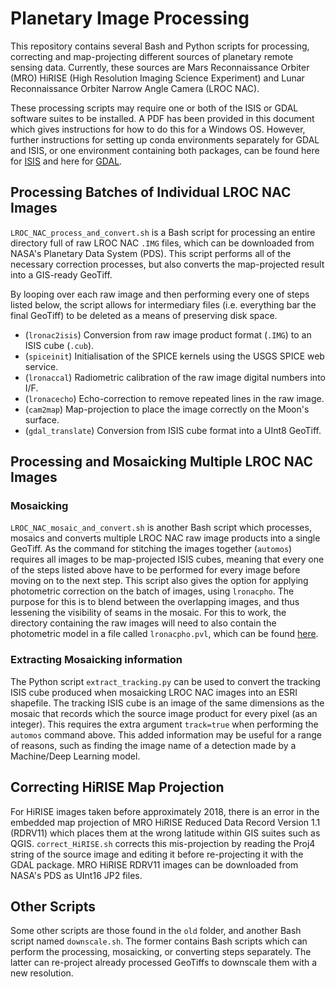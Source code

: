 # Planetary Image Processing

This repository contains several Bash and Python scripts for processing, correcting and map-projecting different sources of planetary remote sensing data. Currently, these sources are Mars Reconnaissance Orbiter (MRO) HiRISE (High Resolution Imaging Science Experiment) and Lunar Reconnaissance Orbiter Narrow Angle Camera (LROC NAC).

These processing scripts may require one or both of the ISIS or GDAL software suites to be installed. A PDF has been provided in this document which gives instructions for how to do this for a Windows OS. However, further instructions for setting up conda environments separately for GDAL and ISIS, or one environment containing both packages, can be found here for [ISIS](https://github.com/DOI-USGS/ISIS3) and here for [GDAL](https://gdal.org/en/stable/download.html).

## Processing Batches of Individual LROC NAC Images

`LROC_NAC_process_and_convert.sh` is a Bash script for processing an entire directory full of raw LROC NAC `.IMG` files, which can be downloaded from NASA's Planetary Data System (PDS). This script performs all of the necessary correction processes, but also converts the map-projected result into a GIS-ready GeoTiff.

By looping over each raw image and then performing every one of steps listed below, the script allows for intermediary files (i.e. everything bar the final GeoTiff) to be deleted as a means of preserving disk space.

* (`lronac2isis`) Conversion from raw image product format (`.IMG`) to an ISIS cube (`.cub`).
* (`spiceinit`) Initialisation of the SPICE kernels using the USGS SPICE web service.
* (`lronaccal`) Radiometric calibration of the raw image digital numbers into I/F.
* (`lronacecho`) Echo-correction to remove repeated lines in the raw image.
* (`cam2map`) Map-projection to place the image correctly on the Moon's surface.
* (`gdal_translate`) Conversion from ISIS cube format into a UInt8 GeoTiff.

## Processing and Mosaicking Multiple LROC NAC Images

### Mosaicking

`LROC_NAC_mosaic_and_convert.sh` is another Bash script which processes, mosaics and converts multiple LROC NAC raw image products into a single GeoTiff. As the command for stitching the images together (`automos`) requires all images to be map-projected ISIS cubes, meaning that every one of the steps listed above have to be performed for every image before moving on to the next step. This script also gives the option for applying photometric correction on the batch of images, using `lronacpho`. The purpose for this is to blend between the overlapping images, and thus lessening the visibility of seams in the mosaic. For this to work, the directory containing the raw images will need to also contain the photometric model in a file called `lronacpho.pvl`, which can be found [here](https://isis.astrogeology.usgs.gov/8.1.0/Application/presentation/PrinterFriendly/lronacpho/lronacpho.html).

### Extracting Mosaicking information

The Python script `extract_tracking.py` can be used to convert the tracking ISIS cube produced when mosaicking LROC NAC images into an ESRI shapefile. The tracking ISIS cube is an image of the same dimensions as the mosaic that records which the source image product for every pixel (as an integer). This requires the extra argument `track=true` when performing the `automos` command above. This added information may be useful for a range of reasons, such as finding the image name of a detection made by a Machine/Deep Learning model.

## Correcting HiRISE Map Projection

For HiRISE images taken before approximately 2018, there is an error in the embedded map projection of MRO HiRISE Reduced Data Record Version 1.1 (RDRV11) which places them at the wrong latitude within GIS suites such as QGIS. `correct_HiRISE.sh` corrects this mis-projection by reading the Proj4 string of the source image and editing it before re-projecting it with the GDAL package. MRO HiRISE RDRV11 images can be downloaded from NASA's PDS as UInt16 JP2 files.

## Other Scripts

Some other scripts are those found in the `old` folder, and another Bash script named `downscale.sh`. The former contains Bash scripts which can perform the processing, mosaicking, or converting steps separately. The latter can re-project already processed GeoTiffs to downscale them with a new resolution.
